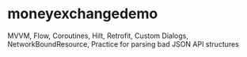 # moneyexchangedemo
MVVM, Flow, Coroutines, Hilt, Retrofit, Custom Dialogs, NetworkBoundResource, Practice for parsing bad JSON API structures
